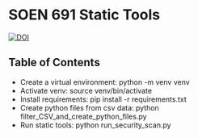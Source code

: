 # SOEN 691 Static Tools
[![DOI](https://zenodo.org/badge/DOI/10.5281/zenodo.10.5281/zenodo.15251961.svg)](https://doi.org/10.5281/zenodo.10.5281/zenodo.15251961)

## Table of Contents
- Create a virtual environment: python -m venv venv
- Activate venv: source venv/bin/activate
- Install requirements: pip install -r requirements.txt
- Create python files from csv data: python filter_CSV_and_create_python_files.py
- Run static tools: python run_security_scan.py